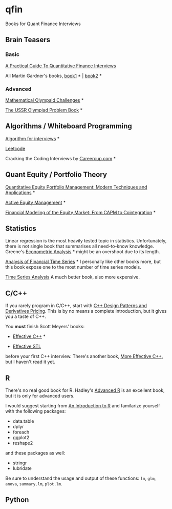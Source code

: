 # qfin
Books for Quant Finance Interviews

## Brain Teasers

### Basic
[A Practical Guide To Quantitative Finance Interviews](http://www.amazon.com/Practical-Guide-Quantitative-Finance-Interviews/dp/1438236662)

All Martin Gardner's books, 
  [book1](http://www.amazon.com/Mathematical-Logic-Puzzles-Dover-Recreational/dp/0486281523) * |
  [book2](http://www.amazon.com/Entertaining-Mathematical-Puzzles-Martin-Gardner/dp/0486252116) *
  
### Advanced

[Mathematical Olympaid Challenges](http://www.amazon.com/Mathematical-Olympiad-Challenges-Titu-Andreescu/dp/0817645284) *

[The USSR Olympiad Problem Book](http://www.amazon.com/The-USSR-Olympiad-Problem-Book/dp/0486277097) *

## Algorithms / Whiteboard Programming

[Algorithm for interviews](http://www.amazon.com/Algorithms-Interviews-Adnan-Aziz/dp/1453792996) *

[Leetcode](https://leetcode.com/)

Cracking the Coding Interviews by [Careercup.com](http://www.careercup.com/) *

## Quant Equity / Portfolio Theory

[Quantitative Equity Portfolio Management: Modern Techniques and Applications](http://www.amazon.com/Quantitative-Equity-Portfolio-Management-Applications/dp/1584885580) *

[Active Equity Management](http://www.amazon.com/Active-Equity-Management-Xinfeng-Zhou/dp/0692297774) *

[Financial Modeling of the Equity Market: From CAPM to Cointegration](http://www.amazon.com/Financial-Modeling-Equity-Market-Cointegration/dp/0471699004) *

## Statistics

Linear regression is the most heavily tested topic in statistics. Unfortunately, there is not single book that summarises all need-to-know knowledge. Greene's [Econometric Analysis](http://www.amazon.com/Econometric-Analysis-7th-William-Greene/dp/0131395386) * might be an overshoot due to its length.

[Analysis of Financial Time Series](http://www.amazon.com/Analysis-Financial-Time-Series-Ruey/dp/0470414359) * I personally like other books more, but this book expose one to the most number of time series models.

[Time Series Analysis](http://press.princeton.edu/titles/5386.html) A much better book, also more expensive.

## C/C++

If you rarely program in C/C++, start with [C++ Design Patterns and Derivatives Pricing](http://www.amazon.com/Patterns-Derivatives-Pricing-Mathematics-Finance/dp/0521721628). This is by no means a complete introduction, but it gives you a taste of C++. 

You **must** finish Scott Meyers' books:

- [Effective C++](http://www.amazon.com/Effective-Specific-Improve-Programs-Designs/dp/0321334876) *

- [Effective STL](http://www.amazon.com/Effective-STL-Specific-Standard-Template/dp/0201749629)

before your first C++ interview.  There's another book, [More Effective C++](http://www.amazon.com/More-Effective-Improve-Programs-Designs/dp/020163371X), but I haven't read it yet.

## R

There's no real good book for R. Hadley's [Advanced R](http://adv-r.had.co.nz/) is an excellent book, but it is only for advanced users.

I would suggest starting from [An Introduction to R](https://cran.r-project.org/doc/manuals/r-release/R-intro.html) and familarize yourself with the following packages:

- data.table
- dplyr
- foreach
- ggplot2
- reshape2

and these packages as well:

- stringr
- lubridate

Be sure to understand the usage and output of these functions: `lm`, `glm`, `anova`, `summary.lm`, `plot.lm`.

## Python

